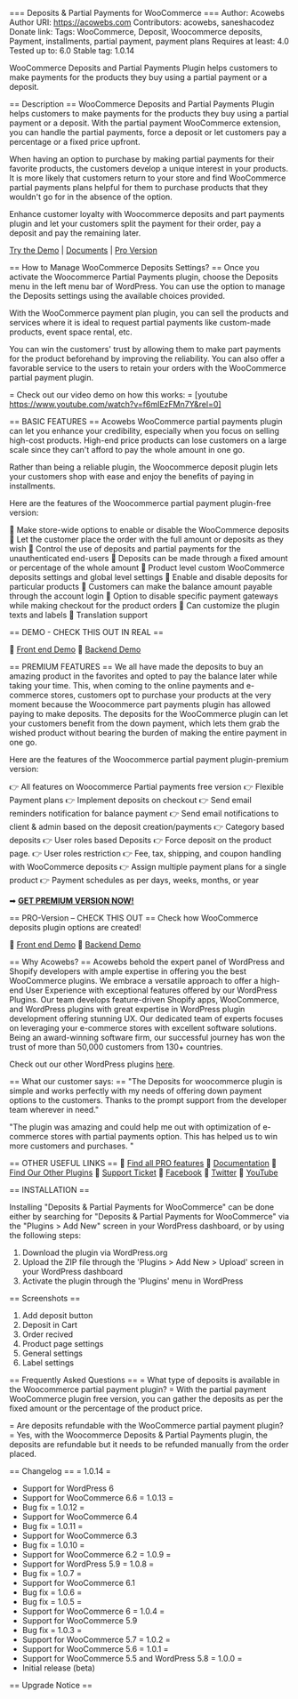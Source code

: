 ﻿=== Deposits & Partial Payments for WooCommerce ===
Author: Acowebs
Author URI: https://acowebs.com
Contributors: acowebs, saneshacodez
Donate link:
Tags: WooCommerce, Deposit, Woocommerce deposits, Payment, installments, partial payment, payment plans
Requires at least: 4.0
Tested up to: 6.0
Stable tag: 1.0.14

WooCommerce Deposits and Partial Payments Plugin helps customers to make payments for the products they buy using a partial payment or a deposit. 

== Description ==
WooCommerce Deposits and Partial Payments Plugin helps customers to make payments for the products they buy using a partial payment or a deposit. With the partial payment WooCommerce extension, you can handle the partial payments, force a deposit or let customers pay a percentage or a fixed price upfront.

When having an option to purchase by making partial payments for their favorite products, the customers develop a unique interest in your products. It is more likely that customers return to your store and find WooCommerce partial payments plans helpful for them to purchase products that they wouldn't go for in the absence of the option.

Enhance customer loyalty with Woocommerce deposits and part payments plugin and let your customers split the payment for their order, pay a deposit and pay the remaining later.

[Try the Demo](https://woo-deposits-free.demo2.acowebs.com/) | [Documents](https://acowebs.com/support/) | [Pro Version](https://woo-deposits.demo2.acowebs.com/) 

== How to Manage WooCommerce Deposits Settings? ==
Once you activate the Woocommerce Partial Payments plugin, choose the Deposits menu in the left menu bar of WordPress. You can use the option to manage the Deposits settings using the available choices provided.

With the WooCommerce payment plan plugin, you can sell the products and services where it is ideal to request partial payments like custom-made products, event space rental, etc.

You can win the customers' trust by allowing them to make part payments for the product beforehand by improving the reliability. You can also offer a favorable service to the users to retain your orders with the WooCommerce partial payment plugin.

= Check out our video demo on how this works: =
 [youtube https://www.youtube.com/watch?v=f6mIEzFMn7Y&rel=0]

== BASIC FEATURES ==
Acowebs WooCommerce partial payments plugin can let you enhance your credibility, especially when you focus on selling high-cost products. High-end price products can lose customers on a large scale since they can't afford to pay the whole amount in one go.

Rather than being a reliable plugin, the Woocommerce deposit plugin lets your customers shop with ease and enjoy the benefits of paying in installments.

Here are the features of the Woocommerce partial payment plugin-free version:

🔹 Make store-wide options to enable or disable the WooCommerce deposits
🔹 Let the customer place the order with the full amount or deposits as they wish
🔹 Control the use of deposits and partial payments for the unauthenticated end-users
🔹 Deposits can be made through a fixed amount or percentage of the whole amount
🔹 Product level custom WooCommerce deposits settings and global level settings
🔹 Enable and disable deposits for particular products
🔹 Customers can make the balance amount payable through the account login
🔹 Option to disable specific payment gateways while making checkout for the product orders 
🔹 Can customize the plugin texts and labels
🔹 Translation support 

== DEMO - CHECK THIS OUT IN REAL ==

🔗 [Front end Demo](https://woo-deposits-free.demo2.acowebs.com/)
🔗 [Backend Demo](https://woo-deposits-free.demo2.acowebs.com/wp-admin/admin.php?page=awcdp_admin_ui#/)

== PREMIUM FEATURES ==
We all have made the deposits to buy an amazing product in the favorites and opted to pay the balance later while taking your time. This, when coming to the online payments and e-commerce stores, customers opt to purchase your products at the very moment because the Woocommerce part payments plugin has allowed paying to make deposits. The deposits for the WooCommerce plugin can let your customers benefit from the down payment, which lets them grab the wished product without bearing the burden of making the entire payment in one go.

Here are the features of the Woocommerce partial payment plugin-premium version:

👉 All features on Woocommerce Partial payments free version
👉 Flexible Payment plans
👉 Implement deposits on checkout
👉 Send email reminders notification for balance payment
👉 Send email notifications to client & admin based on the deposit creation/payments
👉 Category based deposits
👉 User roles based Deposits 
👉 Force deposit on the product page.
👉 User roles restriction
👉 Fee, tax, shipping, and coupon handling with WooCommerce deposits
👉 Assign multiple payment plans for a single product
👉 Payment schedules as per days, weeks, months, or year

➡ <strong>[GET PREMIUM VERSION NOW!](https://acowebs.com/woocommerce-deposits-partial-payments/) </strong>

== PRO-Version – CHECK THIS OUT ==
Check how WooCommerce deposits plugin options are created!

🔗 [Front end Demo](https://woo-deposits.demo2.acowebs.com/)
🔗 [Backend Demo](https://woo-deposits.demo2.acowebs.com/wp-admin/admin.php?page=awcdp_admin_ui#/)

== Why Acowebs? ==
Acowebs behold the expert panel of WordPress and Shopify developers with ample expertise in offering you the best WooCommerce plugins. We embrace a versatile approach to offer a high-end User Experience with exceptional features offered by our WordPress Plugins. Our team develops feature-driven Shopify apps, WooCommerce, and WordPress plugins with great expertise in WordPress plugin development offering stunning UX. Our dedicated team of experts focuses on leveraging your e-commerce stores with excellent software solutions. Being an award-winning software firm, our successful journey has won the trust of more than 50,000 customers from 130+ countries.

Check out our other WordPress plugins [here](https://profiles.wordpress.org/acowebs/#content-plugins).

== What our customer says: ==
"The Deposits for woocommerce plugin is simple and works perfectly with my needs of offering down payment options to the customers. Thanks to the prompt support from the developer team wherever in need."

"The plugin was amazing and could help me out with optimization of e-commerce stores with partial payments option. This has helped us to win more customers and purchases. "

== OTHER USEFUL LINKS ==
🔹 [Find all PRO features](https://acowebs.com/woocommerce-deposits-partial-payments/)
🔹 [Documentation](https://acowebs.com/support/)
🔹 [Find Our Other Plugins](https://acowebs.com/woocommerce-plugins/)
🔹 [Support Ticket](https://support.acowebs.com/portal/newticket)
🔹 [Facebook](https://www.facebook.com/acowebs)
🔹 [Twitter](https://twitter.com/acowebs)
🔹 [YouTube](https://www.youtube.com/channel/UCXoOjbKiXjDocNMe8qd3WHw)


== INSTALLATION ==

Installing "Deposits & Partial Payments for WooCommerce" can be done either by searching for "Deposits & Partial Payments for WooCommerce" via the "Plugins > Add New" screen in your WordPress dashboard, or by using the following steps:

1. Download the plugin via WordPress.org
1. Upload the ZIP file through the 'Plugins > Add New > Upload' screen in your WordPress dashboard
1. Activate the plugin through the 'Plugins' menu in WordPress

== Screenshots ==
1. Add deposit button
2. Deposit in Cart
3. Order recived
4. Product page settings
5. General settings
6. Label settings

== Frequently Asked Questions ==
= What type of deposits is available in the Woocommerce partial payment plugin? =
With the partial payment WooCommerce plugin free version, you can gather the deposits as per the fixed amount or the percentage of the product price.

= Are deposits refundable with the WooCommerce partial payment plugin?  =
Yes, with the Woocommerce Deposits & Partial Payments plugin, the deposits are refundable but it needs to be refunded manually from the order placed. 

== Changelog ==
= 1.0.14 =
* Support for WordPress 6
* Support for WooCommerce 6.6
= 1.0.13 =
* Bug fix
= 1.0.12 =
* Support for WooCommerce 6.4
* Bug fix
= 1.0.11 =
* Support for WooCommerce 6.3
* Bug fix
= 1.0.10 =
* Support for WooCommerce 6.2
= 1.0.9 =
* Support for WordPress 5.9
= 1.0.8 =
* Bug fix
= 1.0.7 =
* Support for WooCommerce 6.1
* Bug fix
= 1.0.6 =
* Bug fix
= 1.0.5 =
* Support for WooCommerce 6
= 1.0.4 =
* Support for WooCommerce 5.9
* Bug fix
= 1.0.3 =
* Support for WooCommerce 5.7
= 1.0.2 =
* Support for WooCommerce 5.6
= 1.0.1 =
* Support for WooCommerce 5.5 and WordPress 5.8
= 1.0.0 =
* Initial release (beta)

== Upgrade Notice ==
